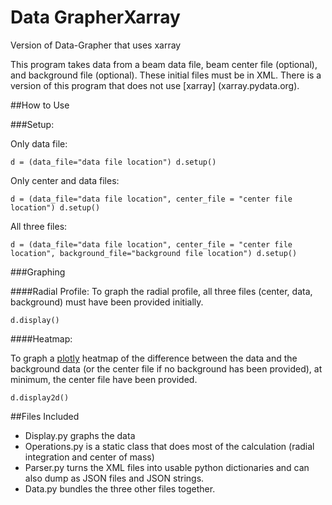 # Data GrapherXarray
Version of Data-Grapher that uses xarray

This program takes data from a beam data file, beam center file (optional),
and background file (optional). These initial files must be in XML. There is a
version of this program that does not use [xarray] (xarray.pydata.org).

##How to Use

###Setup:

Only data file:

`d = (data_file="data file location")
 d.setup()`

Only center and data files:

`d = (data_file="data file location",
      center_file = "center file location")
  d.setup()`

All three files:

`d = (data_file="data file location",
      center_file = "center file location",
      background_file="background file location")
  d.setup()`

###Graphing

####Radial Profile:
To graph the radial profile, all three files (center, data, background) must
have been provided initially.

  `d.display()`

####Heatmap:

To graph a [plotly](https://plot.ly/python/) heatmap of the difference
between the data and the background data (or the center file if no
background has been provided), at minimum, the center file have been provided.

  `d.display2d()`

##Files Included

* Display.py graphs the data
* Operations.py is a static class that does most of the calculation (radial
integration and center of mass)
* Parser.py turns the XML files into usable python dictionaries and can also
dump as JSON files and JSON strings.
* Data.py bundles the three other files together.
